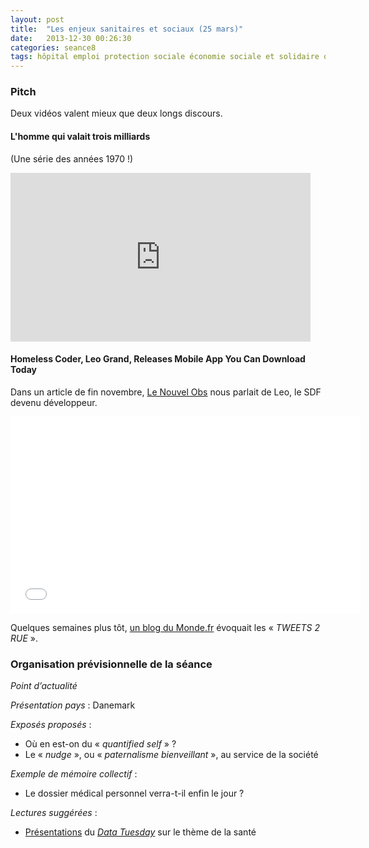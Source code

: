```yaml
---
layout: post
title:  "Les enjeux sanitaires et sociaux (25 mars)"
date:   2013-12-30 00:26:30
categories: seance8
tags: hôpital emploi protection sociale économie sociale et solidaire quantified self télémédecine big data dossier médical lutte contre l’exclusion questions sociales droit du travail santé publique données de santé
---
```


### Pitch

Deux vidéos valent mieux que deux longs discours.

#### L'homme qui valait trois milliards

(Une série des années 1970 !)

<iframe frameborder="0" width="480" height="270"
src="http://www.dailymotion.com/embed/video/x3iy2a"></iframe>

#### Homeless Coder, Leo Grand, Releases Mobile App You Can Download Today

Dans un article de fin novembre, [Le Nouvel Obs][nobs] nous parlait de
Leo, le SDF devenu développeur.

<iframe width="560" height="315"
src="//www.youtube.com/embed/vJ2INl29sfc" frameborder="0"
allowfullscreen></iframe>

Quelques semaines plus tôt, [un blog du Monde.fr][bigbrowser] évoquait
les «&nbsp;*TWEETS 2 RUE*&nbsp;».

### Organisation prévisionnelle de la séance

_Point d’actualité_

_Présentation pays_ : Danemark

_Exposés proposés_ :

- Où en est-on du «&nbsp;*quantified self*&nbsp;» ?
- Le «&nbsp;*nudge*&nbsp;», ou «&nbsp;*paternalisme
 bienveillant*&nbsp;», au service de la société

_Exemple de mémoire collectif_ :

- Le dossier médical personnel verra-t-il enfin le jour ?

_Lectures suggérées_ :

- [Présentations][tuesday] du [*Data Tuesday*][datatuesday] sur le thème de la santé

[nobs]: http://leplus.nouvelobs.com/contribution/977458-leo-le-sdf-devenu-developpeur-la-preuve-que-chacun-peut-changer-le-monde-a-son-niveau.html
[bigbrowser]: http://bigbrowser.blog.lemonde.fr/2013/10/17/tweets-2-rue-le-quotidien-dun-sdf-en-140-signes/
[tuesday]: http://data-tuesday.com/2014/01/02/decouvrez-les-presentations-de-la-data-tuesday-sante-du-19-novembre-2013/
[datatuesday]: http://data-tuesday.com
